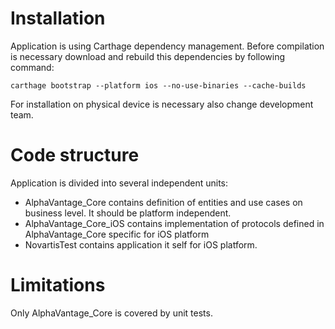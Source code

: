 # Installation

Application is using Carthage dependency management. Before compilation is necessary
download and rebuild this dependencies by following command:

`carthage bootstrap --platform ios --no-use-binaries --cache-builds`

For installation on physical device is necessary also change development team.

# Code structure

Application is divided into several independent units:

- AlphaVantage_Core contains definition of entities and use cases on business level. It should be platform independent.
- AlphaVantage_Core_iOS contains implementation of protocols defined in AlphaVantage_Core specific for iOS platform
- NovartisTest contains application it self for iOS platform.

# Limitations

Only AlphaVantage_Core is covered by unit tests.